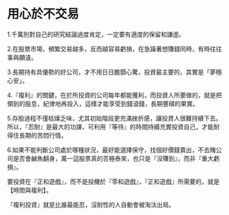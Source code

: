 # 用心於不交易


1.千萬別對自己的研究結論過度肯定，一定要有適度的保留和謙虛。

2.在股票市場，頻繁交易越多，反而越容易虧損，在急躁著想賺錢同時，有時往往事與願違。

3.長期持有具優勢的好公司，才不用日日膽顫心驚，投資最主要的，其實是「夢穩心安」。

4.『複利』的關鍵，在於所投資的公司每年都能獲利，而投資人所要做的，就是把領到的股息，紀律地再投入，這樣才能享受到錢滾錢，長期豐碩的果實。

5.存股過程不僅枯燥乏味，尤其初始階段更充滿挫折感，讓投資人很難持續下去。所以，『忍耐』是最大的功課，可利用『等待』的時間持續充實投資自己，才能耐得住長期的苦悶行情。

6.如果不能判斷公司處於哪種狀況，最好能選擇保守，找個好價錢賣出，不去賭公司是否會鹹魚翻身，萬一這股票真的否極泰來，也只是『沒賺到』，而非『重大虧損』。

要投資在『正和遊戲』，而不是投機於『零和遊戲』，『正和遊戲』所需要的，就是【時間與複利】。

『複利投資』就是比誰最能忍，沒耐性的人自動會被淘汰出局。
